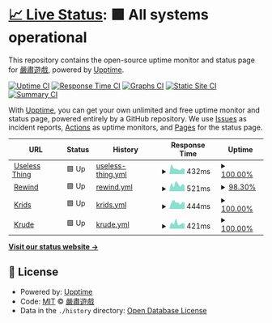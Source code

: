 # [📈 Live Status](https://KusStar.github.io/serious-uptimes): <!--live status--> **🟩 All systems operational**

This repository contains the open-source uptime monitor and status page for [嚴肅遊戲](kusstar.uselessthing.top), powered by [Upptime](https://github.com/upptime/upptime).

[![Uptime CI](https://github.com/KusStar/serious-uptimes/workflows/Uptime%20CI/badge.svg)](https://github.com/KusStar/serious-uptimes/actions?query=workflow%3A%22Uptime+CI%22)
[![Response Time CI](https://github.com/KusStar/serious-uptimes/workflows/Response%20Time%20CI/badge.svg)](https://github.com/KusStar/serious-uptimes/actions?query=workflow%3A%22Response+Time+CI%22)
[![Graphs CI](https://github.com/KusStar/serious-uptimes/workflows/Graphs%20CI/badge.svg)](https://github.com/KusStar/serious-uptimes/actions?query=workflow%3A%22Graphs+CI%22)
[![Static Site CI](https://github.com/KusStar/serious-uptimes/workflows/Static%20Site%20CI/badge.svg)](https://github.com/KusStar/serious-uptimes/actions?query=workflow%3A%22Static+Site+CI%22)
[![Summary CI](https://github.com/KusStar/serious-uptimes/workflows/Summary%20CI/badge.svg)](https://github.com/KusStar/serious-uptimes/actions?query=workflow%3A%22Summary+CI%22)

With [Upptime](https://upptime.js.org), you can get your own unlimited and free uptime monitor and status page, powered entirely by a GitHub repository. We use [Issues](https://github.com/KusStar/serious-uptimes/issues) as incident reports, [Actions](https://github.com/KusStar/serious-uptimes/actions) as uptime monitors, and [Pages](https://KusStar.github.io/serious-uptimes) for the status page.

<!--start: status pages-->
<!-- This summary is generated by Upptime (https://github.com/upptime/upptime) -->
<!-- Do not edit this manually, your changes will be overwritten -->
<!-- prettier-ignore -->
| URL | Status | History | Response Time | Uptime |
| --- | ------ | ------- | ------------- | ------ |
| <img alt="" src="https://icons.duckduckgo.com/ip3/uselessthing.top.ico" height="13"> [Useless Thing](https://uselessthing.top/) | 🟩 Up | [useless-thing.yml](https://github.com/KusStar/serious-uptimes/commits/HEAD/history/useless-thing.yml) | <details><summary><img alt="Response time graph" src="./graphs/useless-thing/response-time-week.png" height="20"> 432ms</summary><br><a href="https://KusStar.github.io/serious-uptimes/history/useless-thing"><img alt="Response time 365" src="https://img.shields.io/endpoint?url=https%3A%2F%2Fraw.githubusercontent.com%2FKusStar%2Fserious-uptimes%2FHEAD%2Fapi%2Fuseless-thing%2Fresponse-time.json"></a><br><a href="https://KusStar.github.io/serious-uptimes/history/useless-thing"><img alt="24-hour response time 374" src="https://img.shields.io/endpoint?url=https%3A%2F%2Fraw.githubusercontent.com%2FKusStar%2Fserious-uptimes%2FHEAD%2Fapi%2Fuseless-thing%2Fresponse-time-day.json"></a><br><a href="https://KusStar.github.io/serious-uptimes/history/useless-thing"><img alt="7-day response time 432" src="https://img.shields.io/endpoint?url=https%3A%2F%2Fraw.githubusercontent.com%2FKusStar%2Fserious-uptimes%2FHEAD%2Fapi%2Fuseless-thing%2Fresponse-time-week.json"></a><br><a href="https://KusStar.github.io/serious-uptimes/history/useless-thing"><img alt="30-day response time 568" src="https://img.shields.io/endpoint?url=https%3A%2F%2Fraw.githubusercontent.com%2FKusStar%2Fserious-uptimes%2FHEAD%2Fapi%2Fuseless-thing%2Fresponse-time-month.json"></a><br><a href="https://KusStar.github.io/serious-uptimes/history/useless-thing"><img alt="1-year response time 356" src="https://img.shields.io/endpoint?url=https%3A%2F%2Fraw.githubusercontent.com%2FKusStar%2Fserious-uptimes%2FHEAD%2Fapi%2Fuseless-thing%2Fresponse-time-year.json"></a></details> | <details><summary><a href="https://KusStar.github.io/serious-uptimes/history/useless-thing">100.00%</a></summary><a href="https://KusStar.github.io/serious-uptimes/history/useless-thing"><img alt="All-time uptime 99.97%" src="https://img.shields.io/endpoint?url=https%3A%2F%2Fraw.githubusercontent.com%2FKusStar%2Fserious-uptimes%2FHEAD%2Fapi%2Fuseless-thing%2Fuptime.json"></a><br><a href="https://KusStar.github.io/serious-uptimes/history/useless-thing"><img alt="24-hour uptime 100.00%" src="https://img.shields.io/endpoint?url=https%3A%2F%2Fraw.githubusercontent.com%2FKusStar%2Fserious-uptimes%2FHEAD%2Fapi%2Fuseless-thing%2Fuptime-day.json"></a><br><a href="https://KusStar.github.io/serious-uptimes/history/useless-thing"><img alt="7-day uptime 100.00%" src="https://img.shields.io/endpoint?url=https%3A%2F%2Fraw.githubusercontent.com%2FKusStar%2Fserious-uptimes%2FHEAD%2Fapi%2Fuseless-thing%2Fuptime-week.json"></a><br><a href="https://KusStar.github.io/serious-uptimes/history/useless-thing"><img alt="30-day uptime 100.00%" src="https://img.shields.io/endpoint?url=https%3A%2F%2Fraw.githubusercontent.com%2FKusStar%2Fserious-uptimes%2FHEAD%2Fapi%2Fuseless-thing%2Fuptime-month.json"></a><br><a href="https://KusStar.github.io/serious-uptimes/history/useless-thing"><img alt="1-year uptime 99.97%" src="https://img.shields.io/endpoint?url=https%3A%2F%2Fraw.githubusercontent.com%2FKusStar%2Fserious-uptimes%2FHEAD%2Fapi%2Fuseless-thing%2Fuptime-year.json"></a></details>
| <img alt="" src="https://icons.duckduckgo.com/ip3/rewind.uselessthing.top.ico" height="13"> [Rewind](https://rewind.uselessthing.top/) | 🟩 Up | [rewind.yml](https://github.com/KusStar/serious-uptimes/commits/HEAD/history/rewind.yml) | <details><summary><img alt="Response time graph" src="./graphs/rewind/response-time-week.png" height="20"> 521ms</summary><br><a href="https://KusStar.github.io/serious-uptimes/history/rewind"><img alt="Response time 353" src="https://img.shields.io/endpoint?url=https%3A%2F%2Fraw.githubusercontent.com%2FKusStar%2Fserious-uptimes%2FHEAD%2Fapi%2Frewind%2Fresponse-time.json"></a><br><a href="https://KusStar.github.io/serious-uptimes/history/rewind"><img alt="24-hour response time 471" src="https://img.shields.io/endpoint?url=https%3A%2F%2Fraw.githubusercontent.com%2FKusStar%2Fserious-uptimes%2FHEAD%2Fapi%2Frewind%2Fresponse-time-day.json"></a><br><a href="https://KusStar.github.io/serious-uptimes/history/rewind"><img alt="7-day response time 521" src="https://img.shields.io/endpoint?url=https%3A%2F%2Fraw.githubusercontent.com%2FKusStar%2Fserious-uptimes%2FHEAD%2Fapi%2Frewind%2Fresponse-time-week.json"></a><br><a href="https://KusStar.github.io/serious-uptimes/history/rewind"><img alt="30-day response time 636" src="https://img.shields.io/endpoint?url=https%3A%2F%2Fraw.githubusercontent.com%2FKusStar%2Fserious-uptimes%2FHEAD%2Fapi%2Frewind%2Fresponse-time-month.json"></a><br><a href="https://KusStar.github.io/serious-uptimes/history/rewind"><img alt="1-year response time 363" src="https://img.shields.io/endpoint?url=https%3A%2F%2Fraw.githubusercontent.com%2FKusStar%2Fserious-uptimes%2FHEAD%2Fapi%2Frewind%2Fresponse-time-year.json"></a></details> | <details><summary><a href="https://KusStar.github.io/serious-uptimes/history/rewind">98.30%</a></summary><a href="https://KusStar.github.io/serious-uptimes/history/rewind"><img alt="All-time uptime 99.91%" src="https://img.shields.io/endpoint?url=https%3A%2F%2Fraw.githubusercontent.com%2FKusStar%2Fserious-uptimes%2FHEAD%2Fapi%2Frewind%2Fuptime.json"></a><br><a href="https://KusStar.github.io/serious-uptimes/history/rewind"><img alt="24-hour uptime 100.00%" src="https://img.shields.io/endpoint?url=https%3A%2F%2Fraw.githubusercontent.com%2FKusStar%2Fserious-uptimes%2FHEAD%2Fapi%2Frewind%2Fuptime-day.json"></a><br><a href="https://KusStar.github.io/serious-uptimes/history/rewind"><img alt="7-day uptime 98.30%" src="https://img.shields.io/endpoint?url=https%3A%2F%2Fraw.githubusercontent.com%2FKusStar%2Fserious-uptimes%2FHEAD%2Fapi%2Frewind%2Fuptime-week.json"></a><br><a href="https://KusStar.github.io/serious-uptimes/history/rewind"><img alt="30-day uptime 99.61%" src="https://img.shields.io/endpoint?url=https%3A%2F%2Fraw.githubusercontent.com%2FKusStar%2Fserious-uptimes%2FHEAD%2Fapi%2Frewind%2Fuptime-month.json"></a><br><a href="https://KusStar.github.io/serious-uptimes/history/rewind"><img alt="1-year uptime 99.83%" src="https://img.shields.io/endpoint?url=https%3A%2F%2Fraw.githubusercontent.com%2FKusStar%2Fserious-uptimes%2FHEAD%2Fapi%2Frewind%2Fuptime-year.json"></a></details>
| <img alt="" src="https://icons.duckduckgo.com/ip3/krids.uselessthing.top.ico" height="13"> [Krids](https://krids.uselessthing.top/) | 🟩 Up | [krids.yml](https://github.com/KusStar/serious-uptimes/commits/HEAD/history/krids.yml) | <details><summary><img alt="Response time graph" src="./graphs/krids/response-time-week.png" height="20"> 444ms</summary><br><a href="https://KusStar.github.io/serious-uptimes/history/krids"><img alt="Response time 308" src="https://img.shields.io/endpoint?url=https%3A%2F%2Fraw.githubusercontent.com%2FKusStar%2Fserious-uptimes%2FHEAD%2Fapi%2Fkrids%2Fresponse-time.json"></a><br><a href="https://KusStar.github.io/serious-uptimes/history/krids"><img alt="24-hour response time 455" src="https://img.shields.io/endpoint?url=https%3A%2F%2Fraw.githubusercontent.com%2FKusStar%2Fserious-uptimes%2FHEAD%2Fapi%2Fkrids%2Fresponse-time-day.json"></a><br><a href="https://KusStar.github.io/serious-uptimes/history/krids"><img alt="7-day response time 444" src="https://img.shields.io/endpoint?url=https%3A%2F%2Fraw.githubusercontent.com%2FKusStar%2Fserious-uptimes%2FHEAD%2Fapi%2Fkrids%2Fresponse-time-week.json"></a><br><a href="https://KusStar.github.io/serious-uptimes/history/krids"><img alt="30-day response time 379" src="https://img.shields.io/endpoint?url=https%3A%2F%2Fraw.githubusercontent.com%2FKusStar%2Fserious-uptimes%2FHEAD%2Fapi%2Fkrids%2Fresponse-time-month.json"></a><br><a href="https://KusStar.github.io/serious-uptimes/history/krids"><img alt="1-year response time 309" src="https://img.shields.io/endpoint?url=https%3A%2F%2Fraw.githubusercontent.com%2FKusStar%2Fserious-uptimes%2FHEAD%2Fapi%2Fkrids%2Fresponse-time-year.json"></a></details> | <details><summary><a href="https://KusStar.github.io/serious-uptimes/history/krids">100.00%</a></summary><a href="https://KusStar.github.io/serious-uptimes/history/krids"><img alt="All-time uptime 99.98%" src="https://img.shields.io/endpoint?url=https%3A%2F%2Fraw.githubusercontent.com%2FKusStar%2Fserious-uptimes%2FHEAD%2Fapi%2Fkrids%2Fuptime.json"></a><br><a href="https://KusStar.github.io/serious-uptimes/history/krids"><img alt="24-hour uptime 100.00%" src="https://img.shields.io/endpoint?url=https%3A%2F%2Fraw.githubusercontent.com%2FKusStar%2Fserious-uptimes%2FHEAD%2Fapi%2Fkrids%2Fuptime-day.json"></a><br><a href="https://KusStar.github.io/serious-uptimes/history/krids"><img alt="7-day uptime 100.00%" src="https://img.shields.io/endpoint?url=https%3A%2F%2Fraw.githubusercontent.com%2FKusStar%2Fserious-uptimes%2FHEAD%2Fapi%2Fkrids%2Fuptime-week.json"></a><br><a href="https://KusStar.github.io/serious-uptimes/history/krids"><img alt="30-day uptime 100.00%" src="https://img.shields.io/endpoint?url=https%3A%2F%2Fraw.githubusercontent.com%2FKusStar%2Fserious-uptimes%2FHEAD%2Fapi%2Fkrids%2Fuptime-month.json"></a><br><a href="https://KusStar.github.io/serious-uptimes/history/krids"><img alt="1-year uptime 99.97%" src="https://img.shields.io/endpoint?url=https%3A%2F%2Fraw.githubusercontent.com%2FKusStar%2Fserious-uptimes%2FHEAD%2Fapi%2Fkrids%2Fuptime-year.json"></a></details>
| <img alt="" src="https://icons.duckduckgo.com/ip3/krude.uselessthing.top.ico" height="13"> [Krude](https://krude.uselessthing.top/) | 🟩 Up | [krude.yml](https://github.com/KusStar/serious-uptimes/commits/HEAD/history/krude.yml) | <details><summary><img alt="Response time graph" src="./graphs/krude/response-time-week.png" height="20"> 421ms</summary><br><a href="https://KusStar.github.io/serious-uptimes/history/krude"><img alt="Response time 306" src="https://img.shields.io/endpoint?url=https%3A%2F%2Fraw.githubusercontent.com%2FKusStar%2Fserious-uptimes%2FHEAD%2Fapi%2Fkrude%2Fresponse-time.json"></a><br><a href="https://KusStar.github.io/serious-uptimes/history/krude"><img alt="24-hour response time 360" src="https://img.shields.io/endpoint?url=https%3A%2F%2Fraw.githubusercontent.com%2FKusStar%2Fserious-uptimes%2FHEAD%2Fapi%2Fkrude%2Fresponse-time-day.json"></a><br><a href="https://KusStar.github.io/serious-uptimes/history/krude"><img alt="7-day response time 421" src="https://img.shields.io/endpoint?url=https%3A%2F%2Fraw.githubusercontent.com%2FKusStar%2Fserious-uptimes%2FHEAD%2Fapi%2Fkrude%2Fresponse-time-week.json"></a><br><a href="https://KusStar.github.io/serious-uptimes/history/krude"><img alt="30-day response time 368" src="https://img.shields.io/endpoint?url=https%3A%2F%2Fraw.githubusercontent.com%2FKusStar%2Fserious-uptimes%2FHEAD%2Fapi%2Fkrude%2Fresponse-time-month.json"></a><br><a href="https://KusStar.github.io/serious-uptimes/history/krude"><img alt="1-year response time 308" src="https://img.shields.io/endpoint?url=https%3A%2F%2Fraw.githubusercontent.com%2FKusStar%2Fserious-uptimes%2FHEAD%2Fapi%2Fkrude%2Fresponse-time-year.json"></a></details> | <details><summary><a href="https://KusStar.github.io/serious-uptimes/history/krude">100.00%</a></summary><a href="https://KusStar.github.io/serious-uptimes/history/krude"><img alt="All-time uptime 99.98%" src="https://img.shields.io/endpoint?url=https%3A%2F%2Fraw.githubusercontent.com%2FKusStar%2Fserious-uptimes%2FHEAD%2Fapi%2Fkrude%2Fuptime.json"></a><br><a href="https://KusStar.github.io/serious-uptimes/history/krude"><img alt="24-hour uptime 100.00%" src="https://img.shields.io/endpoint?url=https%3A%2F%2Fraw.githubusercontent.com%2FKusStar%2Fserious-uptimes%2FHEAD%2Fapi%2Fkrude%2Fuptime-day.json"></a><br><a href="https://KusStar.github.io/serious-uptimes/history/krude"><img alt="7-day uptime 100.00%" src="https://img.shields.io/endpoint?url=https%3A%2F%2Fraw.githubusercontent.com%2FKusStar%2Fserious-uptimes%2FHEAD%2Fapi%2Fkrude%2Fuptime-week.json"></a><br><a href="https://KusStar.github.io/serious-uptimes/history/krude"><img alt="30-day uptime 100.00%" src="https://img.shields.io/endpoint?url=https%3A%2F%2Fraw.githubusercontent.com%2FKusStar%2Fserious-uptimes%2FHEAD%2Fapi%2Fkrude%2Fuptime-month.json"></a><br><a href="https://KusStar.github.io/serious-uptimes/history/krude"><img alt="1-year uptime 99.97%" src="https://img.shields.io/endpoint?url=https%3A%2F%2Fraw.githubusercontent.com%2FKusStar%2Fserious-uptimes%2FHEAD%2Fapi%2Fkrude%2Fuptime-year.json"></a></details>

<!--end: status pages-->

[**Visit our status website →**](https://KusStar.github.io/serious-uptimes)

## 📄 License

- Powered by: [Upptime](https://github.com/upptime/upptime)
- Code: [MIT](./LICENSE) © [嚴肅遊戲](kusstar.uselessthing.top)
- Data in the `./history` directory: [Open Database License](https://opendatacommons.org/licenses/odbl/1-0/)
